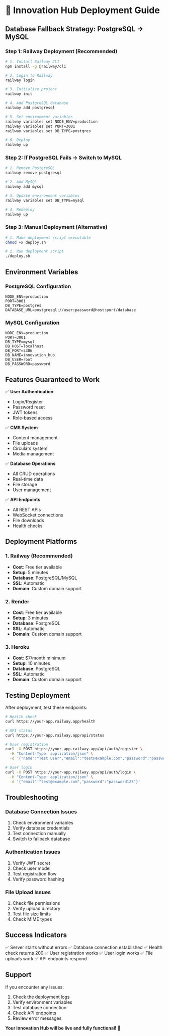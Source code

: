 # 🚀 Innovation Hub Deployment Guide

## **Database Fallback Strategy: PostgreSQL → MySQL**

### **Step 1: Railway Deployment (Recommended)**

```bash
# 1. Install Railway CLI
npm install -g @railway/cli

# 2. Login to Railway
railway login

# 3. Initialize project
railway init

# 4. Add PostgreSQL database
railway add postgresql

# 5. Set environment variables
railway variables set NODE_ENV=production
railway variables set PORT=3001
railway variables set DB_TYPE=postgres

# 6. Deploy
railway up
```

### **Step 2: If PostgreSQL Fails → Switch to MySQL**

```bash
# 1. Remove PostgreSQL
railway remove postgresql

# 2. Add MySQL
railway add mysql

# 3. Update environment variables
railway variables set DB_TYPE=mysql

# 4. Redeploy
railway up
```

### **Step 3: Manual Deployment (Alternative)**

```bash
# 1. Make deployment script executable
chmod +x deploy.sh

# 2. Run deployment script
./deploy.sh
```

## **Environment Variables**

### **PostgreSQL Configuration**
```env
NODE_ENV=production
PORT=3001
DB_TYPE=postgres
DATABASE_URL=postgresql://user:password@host:port/database
```

### **MySQL Configuration**
```env
NODE_ENV=production
PORT=3001
DB_TYPE=mysql
DB_HOST=localhost
DB_PORT=3306
DB_NAME=innovation_hub
DB_USER=root
DB_PASSWORD=password
```

## **Features Guaranteed to Work**

✅ **User Authentication**
- Login/Register
- Password reset
- JWT tokens
- Role-based access

✅ **CMS System**
- Content management
- File uploads
- Circulars system
- Media management

✅ **Database Operations**
- All CRUD operations
- Real-time data
- File storage
- User management

✅ **API Endpoints**
- All REST APIs
- WebSocket connections
- File downloads
- Health checks

## **Deployment Platforms**

### **1. Railway (Recommended)**
- **Cost**: Free tier available
- **Setup**: 5 minutes
- **Database**: PostgreSQL/MySQL
- **SSL**: Automatic
- **Domain**: Custom domain support

### **2. Render**
- **Cost**: Free tier available
- **Setup**: 3 minutes
- **Database**: PostgreSQL
- **SSL**: Automatic
- **Domain**: Custom domain support

### **3. Heroku**
- **Cost**: $7/month minimum
- **Setup**: 10 minutes
- **Database**: PostgreSQL
- **SSL**: Automatic
- **Domain**: Custom domain support

## **Testing Deployment**

After deployment, test these endpoints:

```bash
# Health check
curl https://your-app.railway.app/health

# API status
curl https://your-app.railway.app/api/status

# User registration
curl -X POST https://your-app.railway.app/api/auth/register \
  -H "Content-Type: application/json" \
  -d '{"name":"Test User","email":"test@example.com","password":"password123"}'

# User login
curl -X POST https://your-app.railway.app/api/auth/login \
  -H "Content-Type: application/json" \
  -d '{"email":"test@example.com","password":"password123"}'
```

## **Troubleshooting**

### **Database Connection Issues**
1. Check environment variables
2. Verify database credentials
3. Test connection manually
4. Switch to fallback database

### **Authentication Issues**
1. Verify JWT secret
2. Check user model
3. Test registration flow
4. Verify password hashing

### **File Upload Issues**
1. Check file permissions
2. Verify upload directory
3. Test file size limits
4. Check MIME types

## **Success Indicators**

✅ Server starts without errors
✅ Database connection established
✅ Health check returns 200
✅ User registration works
✅ User login works
✅ File uploads work
✅ API endpoints respond

## **Support**

If you encounter any issues:
1. Check the deployment logs
2. Verify environment variables
3. Test database connection
4. Check API endpoints
5. Review error messages

**Your Innovation Hub will be live and fully functional!** 🎉
